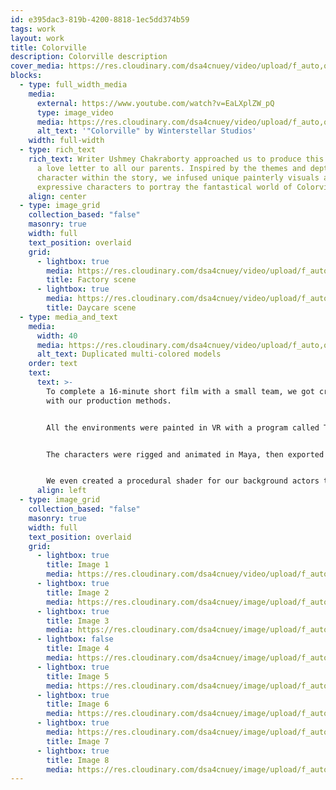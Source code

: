 ```yaml
---
id: e395dac3-819b-4200-8818-1ec5dd374b59
tags: work
layout: work
title: Colorville
description: Colorville description
cover_media: https://res.cloudinary.com/dsa4cnuey/video/upload/f_auto,q_auto/v1670990995/Work/Colorville/Colorville_Gif_cut2_bzvpiz.mp4
blocks:
  - type: full_width_media
    media:
      external: https://www.youtube.com/watch?v=EaLXplZW_pQ
      type: image_video
      media: https://res.cloudinary.com/dsa4cnuey/video/upload/f_auto,q_auto/v1670990995/Work/Colorville/Colorville_Gif_cut2_bzvpiz.mp4
      alt_text: '"Colorville" by Winterstellar Studios'
    width: full-width
  - type: rich_text
    rich_text: Writer Ushmey Chakraborty approached us to produce this short film as
      a love letter to all our parents. Inspired by the themes and depth of
      character within the story, we infused unique painterly visuals and
      expressive characters to portray the fantastical world of Colorville.
    align: center
  - type: image_grid
    collection_based: "false"
    masonry: true
    width: full
    text_position: overlaid
    grid:
      - lightbox: true
        media: https://res.cloudinary.com/dsa4cnuey/video/upload/f_auto,q_auto/v1670991021/Work/Colorville/FactoryPolice_wjc1fs.mp4
        title: Factory scene
      - lightbox: true
        media: https://res.cloudinary.com/dsa4cnuey/video/upload/f_auto,q_auto/v1670990979/Work/Colorville/Daycare_Scene_witsxe.mp4
        title: Daycare scene
  - type: media_and_text
    media:
      width: 40
      media: https://res.cloudinary.com/dsa4cnuey/video/upload/f_auto,q_auto/v1670991016/Work/Colorville/All_Chars_Turntable_0001-0250_ybbpxr.mp4
      alt_text: Duplicated multi-colored models
    order: text
    text:
      text: >-
        To complete a 16-minute short film with a small team, we got creative
        with our production methods. 


        All the environments were painted in VR with a program called Tiltbrush. 


        The characters were rigged and animated in Maya, then exported into Blender for stylized rendering.


        We even created a procedural shader for our background actors that assigned them a random color from a preset list of possibilities.
      align: left
  - type: image_grid
    collection_based: "false"
    masonry: true
    width: full
    text_position: overlaid
    grid:
      - lightbox: true
        title: Image 1
        media: https://res.cloudinary.com/dsa4cnuey/video/upload/f_auto,q_auto/v1670991016/Work/Colorville/All_Chars_Turntable_0001-0250_ybbpxr.mp4
      - lightbox: true
        title: Image 2
        media: https://res.cloudinary.com/dsa4cnuey/image/upload/f_auto,q_auto/v1670990995/Work/Colorville/Graffiti_Asset_1_oq7bth.jpg
      - lightbox: true
        title: Image 3
        media: https://res.cloudinary.com/dsa4cnuey/image/upload/f_auto,q_auto/v1670990972/Work/Colorville/Screenshot_2022-04-15_014424_fbwva4.png
      - lightbox: false
        title: Image 4
        media: https://res.cloudinary.com/dsa4cnuey/image/upload/f_auto,q_auto/v1670990987/Work/Colorville/unknown_vhvdxv.png
      - lightbox: true
        title: Image 5
        media: https://res.cloudinary.com/dsa4cnuey/image/upload/f_auto,q_auto/v1670990979/Work/Colorville/unknown_13_zxc1co.png
      - lightbox: true
        title: Image 6
        media: https://res.cloudinary.com/dsa4cnuey/image/upload/f_auto,q_auto/v1670990987/Work/Colorville/unknown_15_sysksw.png
      - lightbox: true
        media: https://res.cloudinary.com/dsa4cnuey/image/upload/f_auto,q_auto/v1670991005/Work/Colorville/unknown_16_x9zdzo.png
        title: Image 7
      - lightbox: true
        title: Image 8
        media: https://res.cloudinary.com/dsa4cnuey/image/upload/f_auto,q_auto/v1670990993/Work/Colorville/unknown_17_wg7yzh.png
---
```

